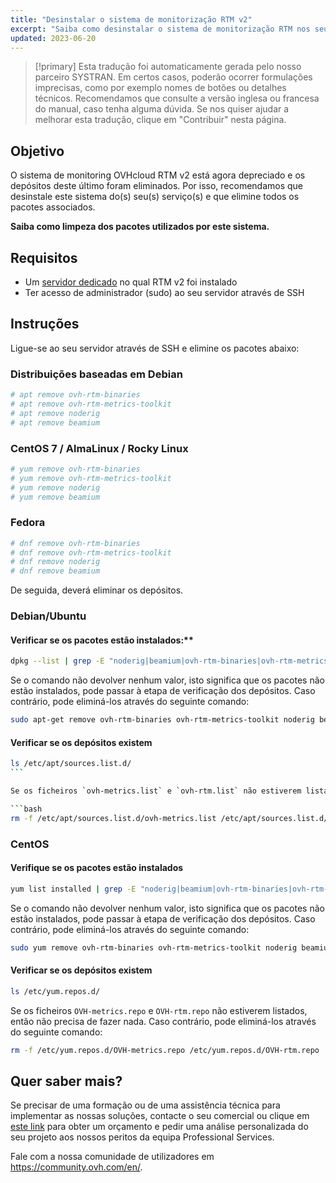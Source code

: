 ```yaml
---
title: "Desinstalar o sistema de monitorização RTM v2"
excerpt: "Saiba como desinstalar o sistema de monitorização RTM nos seus serviços"
updated: 2023-06-20
---
```


> [!primary]
> Esta tradução foi automaticamente gerada pelo nosso parceiro SYSTRAN. Em certos casos, poderão ocorrer formulações imprecisas, como por exemplo nomes de botões ou detalhes técnicos. Recomendamos que consulte a versão inglesa ou francesa do manual, caso tenha alguma dúvida. Se nos quiser ajudar a melhorar esta tradução, clique em "Contribuir" nesta página.
>

## Objetivo

O sistema de monitoring OVHcloud RTM v2 está agora depreciado e os depósitos deste último foram eliminados. Por isso, recomendamos que desinstale este sistema do(s) seu(s) serviço(s) e que elimine todos os pacotes associados.

**Saiba como  limpeza dos pacotes utilizados por este sistema.**

## Requisitos

- Um [servidor dedicado](https://www.ovhcloud.com/pt/bare-metal/) no qual RTM v2 foi instalado
- Ter acesso de administrador (sudo) ao seu servidor através de SSH

## Instruções

Ligue-se ao seu servidor através de SSH e elimine os pacotes abaixo:

### Distribuições baseadas em Debian

```bash
# apt remove ovh-rtm-binaries
# apt remove ovh-rtm-metrics-toolkit
# apt remove noderig
# apt remove beamium
```

### CentOS 7 / AlmaLinux / Rocky Linux

```bash
# yum remove ovh-rtm-binaries
# yum remove ovh-rtm-metrics-toolkit
# yum remove noderig
# yum remove beamium
```

### Fedora

```bash
# dnf remove ovh-rtm-binaries
# dnf remove ovh-rtm-metrics-toolkit
# dnf remove noderig
# dnf remove beamium
```

De seguida, deverá eliminar os depósitos.

### Debian/Ubuntu

#### Verificar se os pacotes estão instalados:**

```bash
dpkg --list | grep -E "noderig|beamium|ovh-rtm-binaries|ovh-rtm-metrics-toolkit"
```

Se o comando não devolver nenhum valor, isto significa que os pacotes não estão instalados, pode passar à etapa de verificação dos depósitos. Caso contrário, pode eliminá-los através do seguinte comando:

```bash
sudo apt-get remove ovh-rtm-binaries ovh-rtm-metrics-toolkit noderig beamium
```

#### Verificar se os depósitos existem

```bash
ls /etc/apt/sources.list.d/
``` 

Se os ficheiros `ovh-metrics.list` e `ovh-rtm.list` não estiverem listados, então não precisa de fazer nada. Caso contrário, pode eliminá-los através do seguinte comando:

```bash
rm -f /etc/apt/sources.list.d/ovh-metrics.list /etc/apt/sources.list.d/ovh-rtm.list
```

### CentOS

#### Verifique se os pacotes estão instalados

```bash
yum list installed | grep -E "noderig|beamium|ovh-rtm-binaries|ovh-rtm-metrics-toolkit"
```

Se o comando não devolver nenhum valor, isto significa que os pacotes não estão instalados, pode passar à etapa de verificação dos depósitos. Caso contrário, pode eliminá-los através do seguinte comando:

```bash
sudo yum remove ovh-rtm-binaries ovh-rtm-metrics-toolkit noderig beamium
```

#### Verificar se os depósitos existem

```bash
ls /etc/yum.repos.d/
```

Se os ficheiros `OVH-metrics.repo` e `OVH-rtm.repo` não estiverem listados, então não precisa de fazer nada. Caso contrário, pode eliminá-los através do seguinte comando: 

```bash
rm -f /etc/yum.repos.d/OVH-metrics.repo /etc/yum.repos.d/OVH-rtm.repo
```

## Quer saber mais?

Se precisar de uma formação ou de uma assistência técnica para implementar as nossas soluções, contacte o seu comercial ou clique em [este link](/links/professional-services) para obter um orçamento e pedir uma análise personalizada do seu projeto aos nossos peritos da equipa Professional Services.

Fale com a nossa comunidade de utilizadores em <https://community.ovh.com/en/>.

